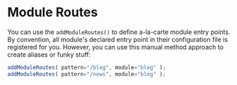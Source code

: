 # Module Routes

You can use the `addModuleRoutes()` to define a-la-carte module entry points. By convention, all module's declared entry point in their configuration file is registered for you. However, you can use this manual method approach to create aliases or funky stuff:

```js
addModuleRoutes( pattern="/blog", module="blog" );
addModuleRoutes( pattern="/news", module="blog" );
```

